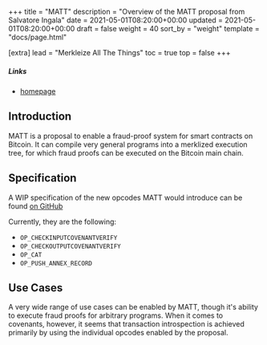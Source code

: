+++
title = "MATT"
description = "Overview of the MATT proposal from Salvatore Ingala"
date = 2021-05-01T08:20:00+00:00
updated = 2021-05-01T08:20:00+00:00
draft = false
weight = 40
sort_by = "weight"
template = "docs/page.html"

[extra]
lead = "Merkleize All The Things"
toc = true
top = false
+++


##### Links

- [homepage](https://merkle.fun)

## Introduction

MATT is a proposal to enable a fraud-proof system for smart contracts on
Bitcoin. It can compile very general programs into a merklized execution tree, for which fraud
proofs can be executed on the Bitcoin main chain.


## Specification

A WIP specification of the new opcodes MATT would introduce can be found [on
GitHub](https://github.com/ariard/bitcoin-contracting-primitives-wg/issues/25)

Currently, they are the following:

- `OP_CHECKINPUTCOVENANTVERIFY`
- `OP_CHECKOUTPUTCOVENANTVERIFY`
- `OP_CAT`
- `OP_PUSH_ANNEX_RECORD`


## Use Cases

A very wide range of use cases can be enabled by MATT, though it's ability to execute fraud proofs
for arbitrary programs. When it comes to covenants, however, it seems that transaction introspection
is achieved primarily by using the individual opcodes enabled by the proposal.
